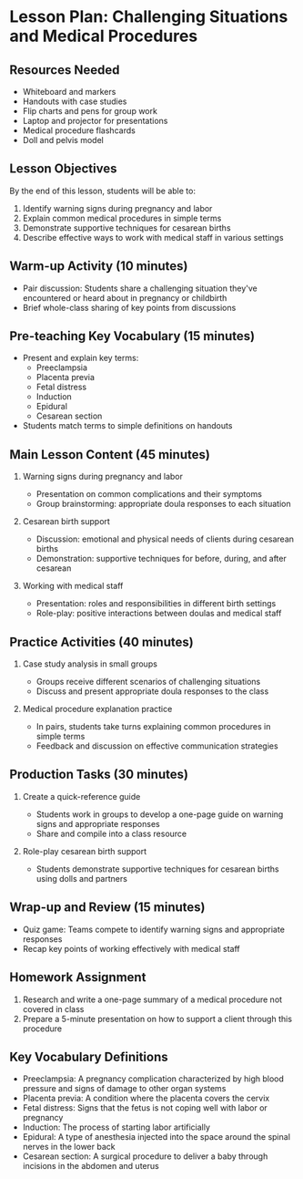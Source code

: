 # Lesson Plan: Challenging Situations and Medical Procedures

## Resources Needed

- Whiteboard and markers
- Handouts with case studies
- Flip charts and pens for group work
- Laptop and projector for presentations
- Medical procedure flashcards
- Doll and pelvis model

## Lesson Objectives

By the end of this lesson, students will be able to:
1. Identify warning signs during pregnancy and labor
2. Explain common medical procedures in simple terms
3. Demonstrate supportive techniques for cesarean births
4. Describe effective ways to work with medical staff in various settings

## Warm-up Activity (10 minutes)

- Pair discussion: Students share a challenging situation they've encountered or heard about in pregnancy or childbirth
- Brief whole-class sharing of key points from discussions

## Pre-teaching Key Vocabulary (15 minutes)

- Present and explain key terms:
  - Preeclampsia
  - Placenta previa
  - Fetal distress
  - Induction
  - Epidural
  - Cesarean section
- Students match terms to simple definitions on handouts

## Main Lesson Content (45 minutes)

1. Warning signs during pregnancy and labor
   - Presentation on common complications and their symptoms
   - Group brainstorming: appropriate doula responses to each situation

2. Cesarean birth support
   - Discussion: emotional and physical needs of clients during cesarean births
   - Demonstration: supportive techniques for before, during, and after cesarean

3. Working with medical staff
   - Presentation: roles and responsibilities in different birth settings
   - Role-play: positive interactions between doulas and medical staff

## Practice Activities (40 minutes)

1. Case study analysis in small groups
   - Groups receive different scenarios of challenging situations
   - Discuss and present appropriate doula responses to the class

2. Medical procedure explanation practice
   - In pairs, students take turns explaining common procedures in simple terms
   - Feedback and discussion on effective communication strategies

## Production Tasks (30 minutes)

1. Create a quick-reference guide
   - Students work in groups to develop a one-page guide on warning signs and appropriate responses
   - Share and compile into a class resource

2. Role-play cesarean birth support
   - Students demonstrate supportive techniques for cesarean births using dolls and partners

## Wrap-up and Review (15 minutes)

- Quiz game: Teams compete to identify warning signs and appropriate responses
- Recap key points of working effectively with medical staff

## Homework Assignment

1. Research and write a one-page summary of a medical procedure not covered in class
2. Prepare a 5-minute presentation on how to support a client through this procedure

## Key Vocabulary Definitions

- Preeclampsia: A pregnancy complication characterized by high blood pressure and signs of damage to other organ systems
- Placenta previa: A condition where the placenta covers the cervix
- Fetal distress: Signs that the fetus is not coping well with labor or pregnancy
- Induction: The process of starting labor artificially
- Epidural: A type of anesthesia injected into the space around the spinal nerves in the lower back
- Cesarean section: A surgical procedure to deliver a baby through incisions in the abdomen and uterus
